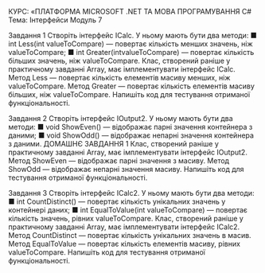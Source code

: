КУРС: «ПЛАТФОРМА MICROSOFT .NET
ТА МОВА ПРОГРАМУВАННЯ C#
Тема: Інтерфейси
Модуль 7

Завдання 1
Створіть інтерфейс ICalc. У ньому мають бути два
методи:
■ int Less(int valueToCompare) — повертає кількість
менших значень, ніж valueToCompare;
■ int Greater(intvalueToCompare) — повертає кількість
більших значень, ніж valueToCompare.
Клас, створений раніше у практичному завданні Array,
має імплементувати інтерфейс ICalc.
Метод Less — повертає кількість елементів масиву
менших, ніж valueToCompare.
Метод Greater — повертає кількість елементів масиву
більших, ніж valueToCompare.
Напишіть код для тестування отриманої функціональності.

Завдання 2
Створіть інтерфейс IOutput2. У ньому мають бути
два методи:
■ void ShowEven() — відображає парні значення контейнера з даними;
■ void ShowOdd() — відображає непарні значення контейнера з даними.
ДОМАШНЄ ЗАВДАННЯ
1
Клас, створений раніше у практичному завданні Array,
має імплементувати інтерфейс IOutput2.
Метод ShowEven — відображає парні значення з
масиву.
Метод ShowOdd — відображає непарні значення
масиву.
Напишіть код для тестування отриманої функціональності.

Завдання 3
Створіть інтерфейс ICalc2. У ньому мають бути два
методи:
■ int CountDistinct() — повертає кількість унікальних
значень у контейнері даних;
■ int EqualToValue(int valueToCompare) — повертає кількість значень, рівних valueToCompare.
Клас, створений раніше у практичному завданні Array,
має імплементувати інтерфейс ICalc2.
Метод CountDistinct — повертає кількість унікальних
значень в масив.
Метод EqualToValue — повертає кількість елементів
масиву, рівних valueToCompare.
Напишіть код для тестування отриманої функціональності.
